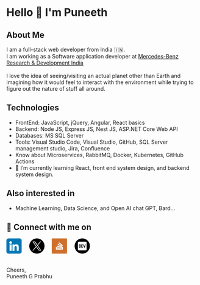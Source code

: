 # Hello :wave: I'm Puneeth 

## About Me
I am a full-stack web developer from India 🇮🇳. <br/>I am working as a Software application developer at [Mercedes-Benz Research & Development India](https://www.mbrdi.co.in/#/)
<br/><br/>
I love the idea of seeing/visiting an actual planet other than Earth and imagining how it would feel to interact with the environment while trying to figure out the nature of stuff all around.

## Technologies

* FrontEnd: JavaScript, jQuery, Angular, React basics
* Backend: Node JS, Express JS, Nest JS, ASP.NET Core Web API
* Databases: MS SQL Server
* Tools: Visual Studio Code, Visual Studio, GitHub, SQL Server management studio, Jira, Confluence
* Know about Microservices, RabbitMQ, Docker, Kubernetes, GitHub Actions
* 🌱 I’m currently learning React, front end system design, and backend system design.

## Also interested in
* Machine Learning, Data Science, and Open AI chat GPT, Bard...

## 🤝 Connect with me on
[<img alt="Puneeth | Linkedin" width="40px" src="images/linkedin.png"/>](https://www.linkedin.com/in/puneeth-g-prabhu-610071228/)  &nbsp;   &nbsp;
[<img alt="Puneeth | Linkedin" width="40px" src="images/twitter.png"/>](https://twitter.com/PuneethGPrabhu1)  &nbsp;   &nbsp;
[<img alt="Puneeth | Linkedin" width="40px" src="images/stackoverflow.png"/>](https://stackoverflow.com/users/10069953/puneeth-g-prabhu)  &nbsp;  &nbsp;
[<img alt="Puneeth | Linkedin" width="40px" src="images/dev.png"/>](https://dev.to/puneethprabhu)  &nbsp;   &nbsp;

<br/>
Cheers,<br/>
Puneeth G Prabhu
